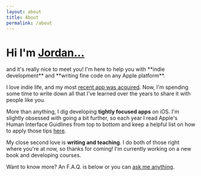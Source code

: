 ```yaml
---
layout: about
title: About
permalink: /about
---
```


<h1 class="font-bold">Hi I'm <a class="hover:text-blue-500 border-blue-500 dark:text-white cursor-pointer"  href="https://www.twitter.com/jordanmorgan10" target="_blank">Jordan...</a></h1>
and it's really nice to meet you! I'm here to help you with **indie development** and **writing fine code on any Apple platform**. 

I love indie life, and my most <a class="hover:text-blue-500 border-blue-500 cursor-pointer"  href="/a-new-home-for-spend-stack.html">recent app was acquired</a>. Now, I'm spending some time to write down all that I've learned over the years to share it with people like you.

More than anything, I dig developing **tightly focused apps** on iOS. I'm slightly obsessed with going a bit further, so each year I read Apple's Human Interface Guidlines from top to bottom and keep a helpful list on how to apply those tips <a class="hover:text-blue-500 border-blue-500 cursor-pointer"  href="{{ '/a-best-in-class-app' | prepend: site.baseurl }}" target="_blank">here</a>.

My close second love is **writing and teaching**. I do both of those right where you're at now, so thanks for coming! I'm currently working on a new book and developing courses. 

Want to know more? An F.A.Q. is below or you can <a class="hover:text-blue-500 border-blue-500 cursor-pointer"  href="/ama.html">ask me anything</a>.